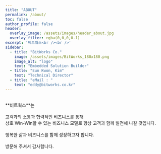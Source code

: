 ```yaml
---
title: "ABOUT"
permalink: /about/
toc: false
author_profile: false
header:
  overlay_image: /assets/images/header_about.jpg
  overlay_filter: rgba(0,0,0,0.1)
excerpt: '비트웍스<br /><br />'  
sidebar:
  - title: "BitWorks Co."
    image: /assets/images/BitWorks_180x180.png
    image_alt: "logo"
    text: "Embedded Solution Builder"
  - title: "Eun Kwon, Kim"
    text: "Technical Director"
  - title: "eMail : "
    text: "eddy@bitworks.co.kr"
---
```

<br/>
**비트웍스**는<br/><br/>
고객과의 소통과 협력적인 비즈니스를 통해<br/>
상호 Win-Win할 수 있는 비즈니스 모델로 항상 고객과 함께 발전해 나갈 것입니다.<br/>
<br/>행복한 삶과 비즈니스를 함께 성장하고자 합니다.<br />
<br/>방문해 주셔서 감사합니다.